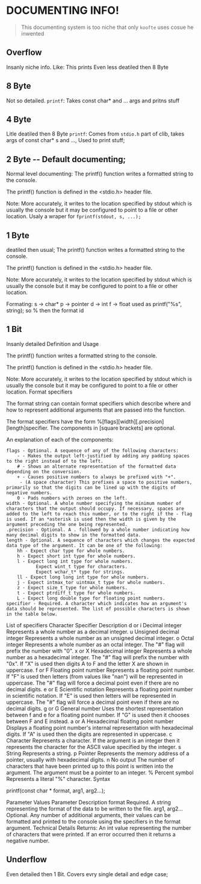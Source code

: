 # DOCUMENTING INFO!
> This documenting system is too niche that only `koofte` uses cosue he inwented

## Overflow
Insanly niche info. Like:
This prints
Even less deatiled then 8 Byte

## 8 Byte
Not so detailed.
`printf`: Takes const char* and ... args and pritns stuff

## 4 Byte
Litle deatiled then 8 Byte
`printf`: Comes from `stdio.h` part of clib, takes args of const char* s and ..., Used to print stuff;

## 2 Byte -- Default documenting;
Normal level documenting:
The printf() function writes a formatted string to the console.

The printf() function is defined in the <stdio.h> header file.

Note: More accurately, it writes to the location specified by stdout which is usually the console but it may be configured to point to a file or other location.
Usaly a wraper for `fprintf(stdout, s, ...);`

## 1 Byte 
deatiled then usual;
The printf() function writes a formatted string to the console.

The printf() function is defined in the <stdio.h> header file.

Note: More accurately, it writes to the location specified by stdout which is usually the console but it may be configured to point to a file or other location.

Formating:
s -> char*
p -> pointer
d -> int 
f -> float
used as printf("%s", string); so % then the format id 

## 1 Bit
Insanly detailed 
Definition and Usage

The printf() function writes a formatted string to the console.

The printf() function is defined in the <stdio.h> header file.

Note: More accurately, it writes to the location specified by stdout which is usually the console but it may be configured to point to a file or other location.
Format specifiers

The format string can contain format specifiers which describe where and how to represent additional arguments that are passed into the function.

The format specifiers have the form %[flags][width][.precision][length]specifier. The components in [square brackets] are optional.

An explanation of each of the components:

    flags - Optional. A sequence of any of the following characters:
        - - Makes the output left-justified by adding any padding spaces to the right instead of to the left.
        # - Shows an alternate representation of the formatted data depending on the conversion.
        + - Causes positive numbers to always be prefixed with "+".
         - (A space character) This prefixes a space to positive numbers, primarily so that the digits can be lined up with the digits of negative numbers.
        0 - Pads numbers with zeroes on the left.
    width - Optional. A whole number specifying the minimum number of characters that the output should occupy. If necessary, spaces are added to the left to reach this number, or to the right if the - flag is used. If an *asterisk is used then the width is given by the argument preceding the one being represented.
    .precision - Optional. A . followed by a whole number indicating how many decimal digits to show in the formatted data.
    length - Optional. A sequence of characters which changes the expected data type of the argument. It can be one of the following:
        hh - Expect char type for whole numbers.
        h - Expect short int type for whole numbers.
        l - Expect long int type for whole numbers.
               Expect wint_t type for characters.
               Expect wchar_t* type for strings.
        ll - Expect long long int type for whole numbers.
        j - Expect intmax_tor uintmax_t type for whole numbers.
        z - Expect size_t type for whole numbers.
        t - Expect ptrdiff_t type for whole numbers.
        L - Expect long double type for floating point numbers.
    specifier - Required. A character which indicates how an argument's data should be represented. The list of possible characters is shown in the table below.

List of specifiers
Character 	Specifier 	Description
d or i 	Decimal integer 	Represents a whole number as a decimal integer.
u 	Unsigned decimal integer 	Represents a whole number as an unsigned decimal integer.
o 	Octal integer 	Represents a whole number as an octal integer. The "#" flag will prefix the number with "0".
x or X 	Hexadecimal integer 	Represents a whole number as a hexadecimal integer. The "#" flag will prefix the number with "0x". If "X" is used then digits A to F and the letter X are shown in uppercase.
f or F 	Floating point number 	Represents a floating point number. If "F" is used then letters (from values like "nan") will be represented in uppercase. The "#" flag will force a decimal point even if there are no decimal digits.
e or E 	Scientific notation 	Represents a floating point number in scientific notation. If "E" is used then letters will be represented in uppercase. The "#" flag will force a decimal point even if there are no decimal digits.
g or G 	General number 	Uses the shortest representation between f and e for a floating point number. If "G" is used then it chooses between F and E instead.
a or A 	Hexadecimal floating point number 	Displays a floating point number's internal representation with hexadecimal digits. If "A" is used then the digits are represented in uppercase.
c 	Character 	Represents a character. If the argument is an integer then it represents the character for the ASCII value specified by the integer.
s 	String 	Represents a string.
p 	Pointer 	Represents the memory address of a pointer, usually with hexadecimal digits.
n 	No output 	The number of characters that have been printed up to this point is written into the argument. The argument must be a pointer to an integer.
% 	Percent symbol 	Represents a literal "%" character.
Syntax

printf(const char * format, arg1, arg2...);

Parameter Values
Parameter 	Description
format 	Required. A string representing the format of the data to be written to the file.
arg1, arg2... 	Optional. Any number of additional arguments, their values can be formatted and printed to the console using the specifiers in the format argument.
Technical Details
Returns: 	An int value representing the number of characters that were printed. If an error occurred then it returns a negative number.


## Underflow
Even detailed then 1 Bit. Covers evry single detail and edge case;
